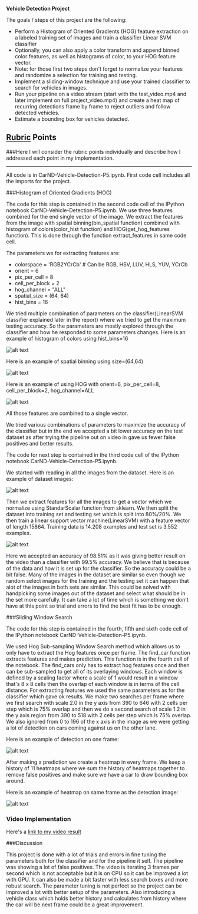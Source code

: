 **Vehicle Detection Project**

The goals / steps of this project are the following:

* Perform a Histogram of Oriented Gradients (HOG) feature extraction on a labeled training set of images and train a classifier Linear SVM classifier
* Optionally, you can also apply a color transform and append binned color features, as well as histograms of color, to your HOG feature vector. 
* Note: for those first two steps don't forget to normalize your features and randomize a selection for training and testing.
* Implement a sliding-window technique and use your trained classifier to search for vehicles in images.
* Run your pipeline on a video stream (start with the test_video.mp4 and later implement on full project_video.mp4) and create a heat map of recurring detections frame by frame to reject outliers and follow detected vehicles.
* Estimate a bounding box for vehicles detected.

[//]: # (Image References)
[image1]: ./output_images/colorhist.png
[image2]: ./output_images/bin_spat.png
[image3]: ./output_images/hog_example.png
[image4]: ./output_images/carnotcar.png
[image5]: ./output_images/trainingdata.png
[image6]: ./output_images/detection.png
[image7]: ./output_images/heatmap_example.png

## [Rubric](https://review.udacity.com/#!/rubrics/513/view) Points
###Here I will consider the rubric points individually and describe how I addressed each point in my implementation.  

---
All code is in CarND-Vehicle-Detection-P5.ipynb.
First code cell includes all the imports for the project.

###Histogram of Oriented Gradients (HOG)

The code for this step is contained in the second code cell of the IPython notebook CarND-Vehicle-Detection-P5.ipynb.
We use three features combined for the end single vector of the image. We extract the features from the image with spatial binning(bin_spatial function) combined with histogram of colors(color_hist function) and HOG(get_hog_features function). This is done through the function extract_features in same code cell.

The parameters we for extracting features are:
* colorspace = 'RGB2YCrCb' # Can be RGB, HSV, LUV, HLS, YUV, YCrCb
* orient = 6
* pix_per_cell = 8
* cell_per_block = 2
* hog_channel = "ALL"
* spatial_size = (64, 64)
* hist_bins = 16

We tried multiple combination of parameters on the classifier(LinearSVM classifier explained later in the report) where we tried to get the maximum testing accuracy. So the parameters are mostly explored through the classifier and how he responded to some parameters changes.
Here is an example of histogram of colors using hist_bins=16

![alt text][image1]

Here is an example of spatial binning using size=(64,64)

![alt text][image2]

Here is an example of using HOG with orient=6, pix_per_cell=8, cell_per_block=2, hog_channel=ALL

![alt text][image3]

All those features are combined to a single vector.


We tried various combinations of parameters to maximize the accuracy of the classifier but in the end we accepted a bit lower accuracy on the test dataset as after trying the pipeline out on video in gave us fewer false positives and better results.


The code for next step is contained in the third code cell of the IPython notebook CarND-Vehicle-Detection-P5.ipynb.

We started with reading in all the images from the dataset. 
Here is an example of dataset images:

![alt text][image4]

Then we extract features for all the images to get a vector which we normalize using StandarScalar function from sklearn. 
We then split the dataset into training set and testing set which is split into 80%/20%.
We then train a linear support vector machine(LinearSVM) with a feature vector of length 15864. Training data is 14.208 examples and test set is 3.552 examples.

![alt text][image5]

Here we accepted an accuracy of 98.51% as it was giving better result on the video than a classifier with 99.5% accuracy. We believe that is because of the data and how it is set up for the classifier. So the accuracy could be a bit false. Many of the images in the dataset are similar so even though we random select images for the training and the testing set it can happen that alot of the images in both sets are similar. This could be solved with handpicking some images out of the dataset and select what should be in the set more carefully. It can take a lot of time which is something we don't have at this point so trial and errors to find the best fit has to be enough.


###Sliding Window Search

The code for this step is contained in the fourth, fifth and sixth code cell of the IPython notebook CarND-Vehicle-Detection-P5.ipynb.

We used Hog Sub-sampling Window Search method which allows us to only have to extract the Hog features once per frame. The find_car function extracts features and makes prediction. This function is in the fourth cell of the notebook. The find_cars only has to extract hog features once and then can be sub-sampled to get all of its overlaying windows. Each window is defined by a scaling factor where a scale of 1 would result in a window that's 8 x 8 cells then the overlap of each window is in terms of the cell distance.
For extracting features we used the same parameters as for the classifier which gave ok results. We make two searches per frame where we first search with scale 2.0 in the y axis from 390 to 646 with 2 cells per step which is 75% overlap and then we do a second search of scale 1.2 in the y axis region from 390 to 518 with 2 cells per step which is 75% overlap. We also ignored from 0 to 196 of the x axis in the image as we were getting a lot of detection on cars coming against us on the other lane.

Here is an example of detection on one frame:

![alt text][image6]

After making a prediction we create a heatmap in every frame. We keep a history of 11 heatmaps where we sum the history of heatmaps together to remove false positives and make sure we have a car to draw bounding box around. 

Here is an example of heatmap on same frame as the detection image:

![alt text][image7]


### Video Implementation

Here's a [link to my video result](https://youtu.be/aYDkidcjgz0)



###Discussion

This project is done with a lot of trials and errors in fine tuning the parameters both for the classifier and for the pipeline it self. The pipeline was showing a lot of false positives. The video is iterating 3 frames per second which is not acceptable but it is on CPU so it can be improved a lot with GPU. It can also be made a bit faster with less search boxes and more robust search. 
The parameter tuning is not perfect so the project can be improved a lot with better setup of the parameters. Also introducing a vehicle class which holds better history and calculates from history where the car will be next frame could be a great improvement. 


